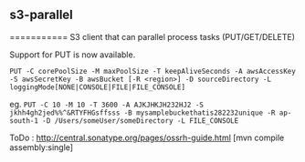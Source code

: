 ## s3-parallel
===========
S3 client that can parallel process tasks (PUT/GET/DELETE)

Support for PUT is now available.

```PUT -C corePoolSize -M maxPoolSize -T keepAliveSeconds -A awsAccessKey -S awsSecretKey -B awsBucket [-R <region>] -D sourceDirectory -L loggingMode[NONE|CONSOLE|FILE|FILE_CONSOLE]```

eg. ```PUT -C 10 -M 10 -T 3600 -A AJKJHKJH232HJ2 -S jkhh4gh2jed%%^&RTYFHGsffsss -B mysamplebuckethatis282232unique -R ap-south-1 -D /Users/someUser/someDirectory -L FILE_CONSOLE```

ToDo : http://central.sonatype.org/pages/ossrh-guide.html
[mvn compile assembly:single]
